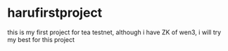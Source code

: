 # harufirstproject
this is my first project for tea testnet, although i have ZK of wen3, i will try my best for this project
